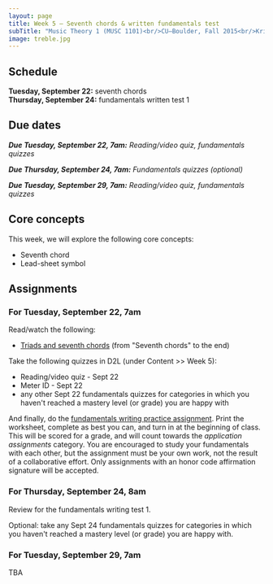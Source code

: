 ```yaml
---
layout: page
title: Week 5 – Seventh chords & written fundamentals test
subTitle: "Music Theory 1 (MUSC 1101)<br/>CU–Boulder, Fall 2015<br/>Kris Shaffer, Ph.D. – instructor"
image: treble.jpg
---
```


## Schedule

**Tuesday, September 22:** seventh chords  
**Thursday, September 24:** fundamentals written test 1 

## Due dates

***Due Tuesday, September 22, 7am:*** *Reading/video quiz, fundamentals quizzes* 

***Due Thursday, September 24, 7am:*** *Fundamentals quizzes (optional)*  

***Due Tuesday, September 29, 7am:*** *Reading/video quiz, fundamentals quizzes*

## Core concepts

This week, we will explore the following core concepts:

- Seventh chord  
- Lead-sheet symbol


## Assignments

### For Tuesday, September 22, 7am

Read/watch the following:

- [Triads and seventh chords](http://openmusictheory.com/triads.html) (from "Seventh chords" to the end)  

Take the following quizzes in D2L (under Content >> Week 5):

- Reading/video quiz - Sept 22  
- Meter ID - Sept 22  
- any other Sept 22 fundamentals quizzes for categories in which you haven't reached a mastery level (or grade) you are happy with

And finally, do the [fundamentals writing practice assignment](/media/WritingAssignment2.pdf). Print the worksheet, complete as best you can, and turn in at the beginning of class. This will be scored for a grade, and will count towards the *application assignments* category. You are encouraged to study your fundamentals with each other, but the assignment must be your own work, not the result of a collaborative effort. Only assignments with an honor code affirmation signature will be accepted.


### For Thursday, September 24, 8am

Review for the fundamentals writing test 1.

Optional: take any Sept 24 fundamentals quizzes for categories in which you haven't reached a mastery level (or grade) you are happy with.


### For Tuesday, September 29, 7am

TBA
